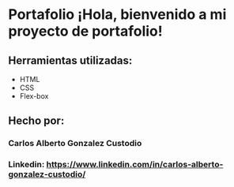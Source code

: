 # Portafolio ¡Hola, bienvenido a mi proyecto de portafolio!

## Herramientas utilizadas:

* HTML
* CSS
* Flex-box

## Hecho por:

### Carlos Alberto Gonzalez Custodio

### Linkedin: https://www.linkedin.com/in/carlos-alberto-gonzalez-custodio/
